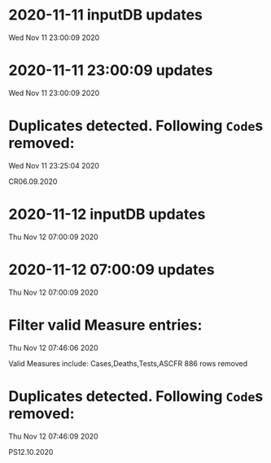 
# 2020-11-11 inputDB updates 
 Wed Nov 11 23:00:09 2020 


# 2020-11-11 23:00:09 updates 
 Wed Nov 11 23:00:09 2020 


# Duplicates detected. Following `Code`s removed: 
 Wed Nov 11 23:25:04 2020 

CR06.09.2020
# 2020-11-12 inputDB updates 
 Thu Nov 12 07:00:09 2020 


# 2020-11-12 07:00:09 updates 
 Thu Nov 12 07:00:09 2020 


# Filter valid Measure entries: 
 Thu Nov 12 07:46:06 2020 

Valid Measures include: Cases,Deaths,Tests,ASCFR
 886 rows removed
# Duplicates detected. Following `Code`s removed: 
 Thu Nov 12 07:46:09 2020 

PS12.10.2020